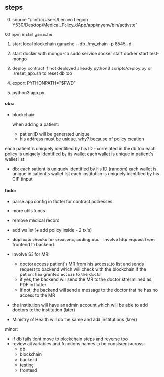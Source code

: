 
## steps

0. source "/mnt/c/Users/Lenovo Legion Y530/Desktop/Medical_Policy_dApp/app/myenv/bin/activate"

0.1
npm install ganache

1. start local blockchain
ganache --db ./my_chain -p 8545 -d

2. start docker with mongo-db
sudo service docker start
docker start test-mongo

3. deploy contract if not deployed already
python3 scripts/deploy.py
or
./reset_app.sh to reset db too

4. export PYTHONPATH="$PWD"

5. python3 app.py


#### obs:
- blockchain:
  
    when adding a patient:
    - patientID will be generated unique
    - his address must be unique. why? because of policy creation

each patient is uniquely identified by his ID - correlated in the db too
each policy is uniquely identified by its wallet
each wallet is unique in patient's wallet list


- db:
each patient is uniquely identified by his ID (random)
each wallet is unique in patient's wallet list
each institution is uniquely identified by his CIF (input)

#### todo:
- parse app config in flutter for contract addresses
- more utils funcs
- remove medical record
- add wallet (+ add policy inside - 2 tx's)
- duplicate checks for creations, adding etc. - involve http request from frontend to backend
- involve S3 for MR:
  - doctor access patient's MR from his access_to list and sends request to backend which will check
with the blockchain if the patient has granted access to the doctor
  - if yes, the backend will send the MR to the doctor streamlined as PDF in flutter
  - if not, the backend will send a message to the doctor that he has no access to the MR

- the institution will have an admin account which will be able to add doctors to the institution (later)
- Ministry of Health will do the same and add institutions (later)


minor:
- if db fails dont move to blockchain steps and reverse too
- review all variables and functions names to be consistent across:
    - db
    - blockchain
    - backend
    - testing
    - frontend

